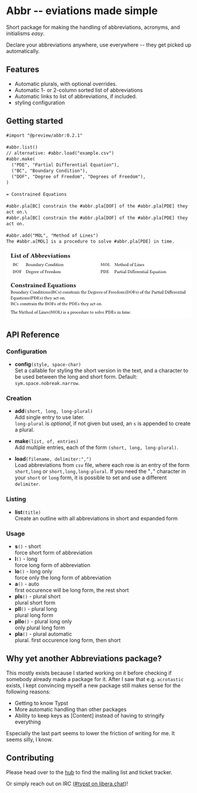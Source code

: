 # Abbr -- eviations made simple

Short package for making the handling of abbreviations, acronyms, and
initialisms _easy_.

Declare your abbreviations anywhere, use everywhere -- they get picked up
automatically.

## Features
- Automatic plurals, with optional overrides.
- Automatic 1- or 2-column sorted list of abbreviations
- Automatic links to list of abbreviations, if included.
- styling configuration

## Getting started

```typst
#import "@preview/abbr:0.2.1"

#abbr.list()
// alternative: #abbr.load("example.csv")
#abbr.make(
  ("PDE", "Partial Differential Equation"),
  ("BC", "Boundary Condition"),
  ("DOF", "Degree of Freedom", "Degrees of Freedom"),
)

= Constrained Equations

#abbr.pla[BC] constrain the #abbr.pla[DOF] of the #abbr.pla[PDE] they act on.\
#abbr.pla[BC] constrain the #abbr.pla[DOF] of the #abbr.pla[PDE] they act on.

#abbr.add("MOL", "Method of Lines")
The #abbr.a[MOL] is a procedure to solve #abbr.pla[PDE] in time.
```
![](example.png)


## API Reference
### Configuration
- **config**`(style, space-char)`\
Set a callable for styling the short version in the text, and a character to be
used between the long and short form. Default: `sym.space.nobreak.narrow`.

### Creation
- **add**`(short, long, long-plural)`\
Add single entry to use later.\
`long-plural` is *optional*, if not given but used, an `s` is appended to create a
plural.

- **make**`(list, of, entries)`\
Add multiple entries, each of the form `(short, long, long-plural)`.

- **load**`(filename, delimiter:",")`\
Load abbreviations from `csv` file, where each row is an entry of the form
`short,long` or `short,long,long-plural`. If you need the "`,`" character in
your `short` or `long` form, it is possible to set and use a different
`delimiter`.

### Listing
- **list**`(title)`\
Create an outline with all abbreviations in short and expanded form

### Usage
- **s**`()` - short\
force short form of abbreviation
- **l**`()` - long\
force long form of abbreviation
- **lo**`()` - long only\
force only the long form of abbreviation
- **a**`()` - auto\
first occurence will be long form, the rest short
- **pls**`()` - plural short\
plural short form
- **pll**`()` - plural long\
plural long form
- **pllo**`()` - plural long only\
only plural long form
- **pla**`()` - plural automatic\
plural. first occurence long form, then short


## Why yet another Abbreviations package?

This mostly exists because I started working on it before checking if somebody
already made a package for it. After I saw that e.g. `acrotastic` exists, I kept
convincing myself a new package still makes sense for the following reasons:
* Getting to know Typst
* More automatic handling than other packages
* Ability to keep keys as [Content] instead of having to stringify everything

Especially the last part seems to lower the friction of writing for me. It seems
silly, I know.

## Contributing

Please head over to the [hub](https://sr.ht/~slowjo/typst-packages) to find the
mailing list and ticket tracker.

Or simply reach out on IRC ([#typst on
libera.chat](https://web.libera.chat/gamja/?autojoin=#typst))!
